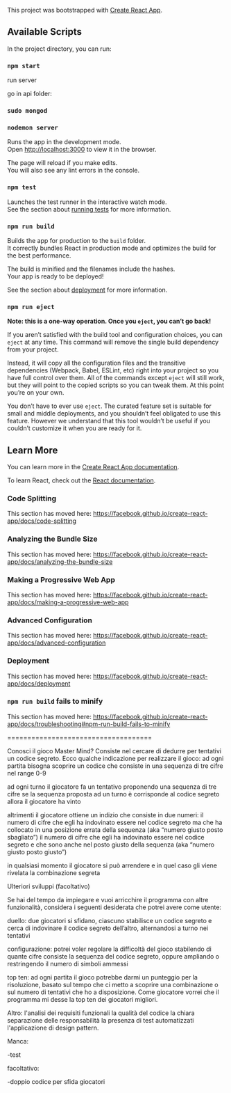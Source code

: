 This project was bootstrapped with [Create React App](https://github.com/facebook/create-react-app).

## Available Scripts

In the project directory, you can run:

### `npm start`

run server

go in api folder:

### `sudo mongod`

### `nodemon server`

Runs the app in the development mode.<br>
Open [http://localhost:3000](http://localhost:3000) to view it in the browser.

The page will reload if you make edits.<br>
You will also see any lint errors in the console.

### `npm test`

Launches the test runner in the interactive watch mode.<br>
See the section about [running tests](https://facebook.github.io/create-react-app/docs/running-tests) for more information.

### `npm run build`

Builds the app for production to the `build` folder.<br>
It correctly bundles React in production mode and optimizes the build for the best performance.

The build is minified and the filenames include the hashes.<br>
Your app is ready to be deployed!

See the section about [deployment](https://facebook.github.io/create-react-app/docs/deployment) for more information.

### `npm run eject`

**Note: this is a one-way operation. Once you `eject`, you can’t go back!**

If you aren’t satisfied with the build tool and configuration choices, you can `eject` at any time. This command will remove the single build dependency from your project.

Instead, it will copy all the configuration files and the transitive dependencies (Webpack, Babel, ESLint, etc) right into your project so you have full control over them. All of the commands except `eject` will still work, but they will point to the copied scripts so you can tweak them. At this point you’re on your own.

You don’t have to ever use `eject`. The curated feature set is suitable for small and middle deployments, and you shouldn’t feel obligated to use this feature. However we understand that this tool wouldn’t be useful if you couldn’t customize it when you are ready for it.

## Learn More

You can learn more in the [Create React App documentation](https://facebook.github.io/create-react-app/docs/getting-started).

To learn React, check out the [React documentation](https://reactjs.org/).

### Code Splitting

This section has moved here: https://facebook.github.io/create-react-app/docs/code-splitting

### Analyzing the Bundle Size

This section has moved here: https://facebook.github.io/create-react-app/docs/analyzing-the-bundle-size

### Making a Progressive Web App

This section has moved here: https://facebook.github.io/create-react-app/docs/making-a-progressive-web-app

### Advanced Configuration

This section has moved here: https://facebook.github.io/create-react-app/docs/advanced-configuration

### Deployment

This section has moved here: https://facebook.github.io/create-react-app/docs/deployment

### `npm run build` fails to minify

This section has moved here: https://facebook.github.io/create-react-app/docs/troubleshooting#npm-run-build-fails-to-minify

====================================

Conosci il gioco Master Mind?
Consiste nel cercare di dedurre per tentativi un codice segreto.
Ecco qualche indicazione per realizzare il gioco:
ad ogni partita bisogna scoprire un codice che consiste in una sequenza di tre cifre nel range 0-9

ad ogni turno il giocatore fa un tentativo proponendo una sequenza di tre cifre
se la sequenza proposta ad un turno è corrisponde al codice segreto allora il giocatore ha vinto

altrimenti il giocatore ottiene un indizio che consiste in due numeri:
il numero di cifre che egli ha indovinato essere nel codice segreto ma che ha collocato in una posizione errata della sequenza (aka “numero giusto posto sbagliato”)
il numero di cifre che egli ha indovinato essere nel codice segreto e che sono anche nel posto giusto della sequenza (aka “numero giusto posto giusto”)

in qualsiasi momento il giocatore si può arrendere e in quel caso gli viene rivelata la combinazione segreta

Ulteriori sviluppi (facoltativo)

Se hai del tempo da impiegare e vuoi arricchire il programma con altre funzionalità, considera i seguenti desiderata che potrei avere come utente:

duello: due giocatori si sfidano, ciascuno stabilisce un codice segreto e cerca di indovinare il codice segreto dell’altro, alternandosi a turno nei tentativi

configurazione: potrei voler regolare la difficoltà del gioco stabilendo di quante cifre consiste la sequenza del codice segreto, oppure ampliando o restringendo il numero di simboli ammessi

top ten: ad ogni partita il gioco potrebbe darmi un punteggio per la risoluzione, basato sul tempo che ci metto a scoprire una combinazione o sul numero di tentativi che ho a disposizione. Come giocatore vorrei che il programma mi desse la top ten dei giocatori migliori.

Altro:
l'analisi dei requisiti funzionali
la qualità del codice
la chiara separazione delle responsabilità
la presenza di test automatizzati
l'applicazione di design pattern.

Manca:

-test

facoltativo:

-doppio codice per sfida giocatori
